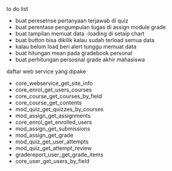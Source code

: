 to do list
- buat peresetnse pertanyaan terjawab di quiz
- buat perentase pengumpulan tugas di assign module grade
- buat tampilan memuat data -loading di setaip chart
- buat button bisa dikilik kalau sudah terload semua data
- kalau belom load beri alert tunggu memuat data
- buat hitungan mean  pada gradebook personal
- buat perhitungan persosnal grade akhir mahasiswa




daftar web service yang dipake
- core_webservice_get_site_info
- core_enrol_get_users_courses
- core_course_get_courses_by_field
- core_course_get_contents
- mod_quiz_get_quizzes_by_courses
- mod_assign_get_assignments
- core_enrol_get_enrolled_users
- mod_assign_get_submissions
- mod_assign_get_grade
- mod_quiz_get_user_attempts
- mod_quiz_get_attempt_review
- gradereport_user_get_grade_items
- core_user_get_users_by_field

